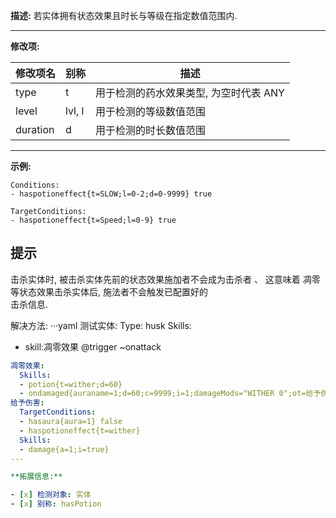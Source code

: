 **描述:** 若实体拥有状态效果且时长与等级在指定数值范围内.

---

**修改项:**

| 修改项名  | 别称           | 描述                      |
| --------- | -------------- | ------------------------- |
| type      | t       | 用于检测的药水效果类型, 为空时代表 ANY              |
| level     | lvl, l  | 用于检测的等级数值范围    |
| duration  | d       | 用于检测的时长数值范围 |

---

**示例:**

```
Conditions:
- haspotioneffect{t=SLOW;l=0-2;d=0-9999} true
```

```
TargetConditions:
- haspotioneffect{t=Speed;l=0-9} true
```

提示
----

击杀实体时, 被击杀实体先前的状态效果施加者不会成为击杀者  、
这意味着 凋零 等状态效果击杀实体后, 施法者不会触发已配置好的  
击杀信息.

解决方法:
···yaml
测试实体:
  Type: husk
  Skills:
  - skill:凋零效果 @trigger ~onattack
``````yaml
凋零效果:
  Skills:
  - potion{t=wither;d=60}
  - ondamaged{auraname=1;d=60;c=9999;i=1;damageMods="WITHER 0";ot=给予伤害}
给予伤害:
  TargetConditions:
  - hasaura{aura=1} false
  - haspotioneffect{t=wither}
  Skills:
  - damage{a=1;i=true}
---

**拓展信息:**

- [x] 检测对象: 实体
- [x] 别称: hasPotion
